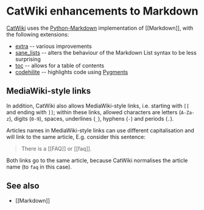 # CatWiki enhancements to Markdown

[CatWiki](home) uses the [Python-Markdown](https://pythonhosted.org/Markdown/) implementation of [[Markdown]], with the following extensions:

* [extra](https://pythonhosted.org/Markdown/extensions/extra.html) -- various improvements
* [sane_lists](https://pythonhosted.org/Markdown/extensions/sane_lists.html) -- alters the behaviour of the Markdown List syntax to be less surprising
* [toc](https://pythonhosted.org/Markdown/extensions/toc.html) -- allows for a table of contents
* [codehilite](https://pythonhosted.org/Markdown/extensions/code_hilite.html) -- highlights code using [Pygments](http://pygments.org/)

## MediaWiki-style links

In addition, CatWiki also allows MediaWiki-style links, i.e. starting with `[[` and ending with `]]`; within these links, allowed characters are letters (`A-Za-z`), digits (`0-9`), spaces, underlines (`_`), hyphens (`-`) and periods (`.`). 

Articles names in MediaWiki-style links can use different capitalisation and will link to the same article, E.g. consider this sentence:

> There is a [[FAQ]] or [[faq]].

Both links go to the same article, because CatWiki normalises the article name (to `faq` in this case).


## See also

* [[Markdown]]

